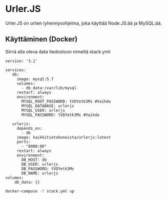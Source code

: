 # Urler.JS
 Urler.JS on urlien lyhennysohjelma, joka käyttää Node.JS:ää ja MySQL:ää.

## Käyttäminen (Docker)

Siirrä alla oleva data tiedostoon nimeltä stack.yml:
```
version: '3.1'

services:
   db:
     image: mysql:5.7
     volumes:
       - db_data:/var/lib/mysql
     restart: always
     environment:
       MYSQL_ROOT_PASSWORD: tVDYetk3Ms #Vaihda
       MYSQL_DATABASE: urlerjs
       MYSQL_USER: urlerjs
       MYSQL_PASSWORD: tVDYetk3Ms #Vaihda

   urlerjs:
     depends_on:
       - db
     image: kaikkitietokoneista/urlerjs:latest
     ports:
       - "8000:80"
     restart: always
     environment:
       DB_HOST: db
       DB_USER: urlerjs
       DB_PASSWORD: tVDYetk3Ms
       DB_NAME: urlerjs
volumes:
    db_data: {}
```

```bash
docker-compose -f stack.yml up
```
